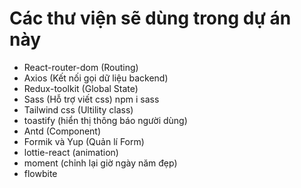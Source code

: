 # Các thư viện sẽ dùng trong dự án này
- React-router-dom (Routing)
- Axios (Kết nối gọi dữ liệu backend)
- Redux-toolkit (Global State)
- Sass (Hỗ trợ viết css) npm i sass
- Tailwind css (Ultility class)
- toastify (hiển thị thông báo người dùng)
- Antd (Component)
- Formik và Yup (Quản lí Form)
- lottie-react (animation)
- moment (chỉnh lại giờ ngày năm đẹp)
- flowbite



